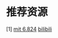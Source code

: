 # 推荐资源
[1] [mit 6.824](http://nil.csail.mit.edu/6.824/2020/schedule.html) [bilibili](https://www.bilibili.com/video/BV1R7411t71W?from=search&seid=17665770671693338916)